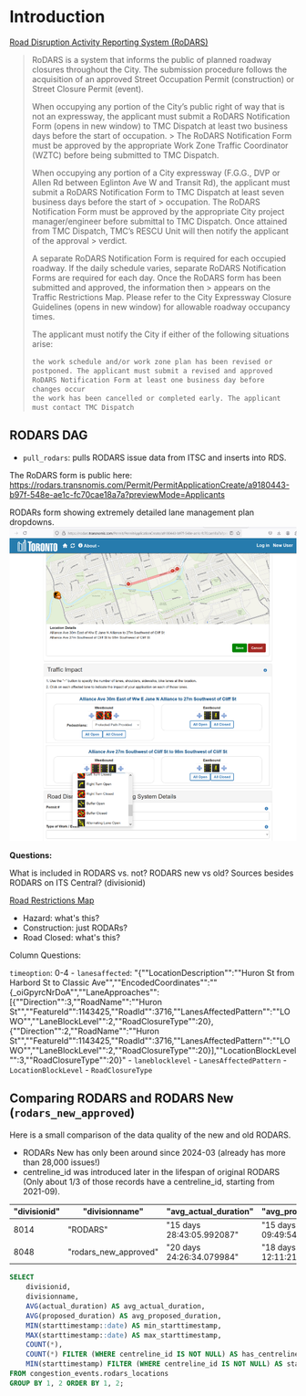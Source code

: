 # Introduction

[Road Disruption Activity Reporting System (RoDARS)](https://www.toronto.ca/services-payments/streets-parking-transportation/road-restrictions-closures/road-disruption-activity-reporting-system-rodars/)

> RoDARS is a system that informs the public of planned roadway closures throughout the City. The submission procedure follows the acquisition of an approved Street Occupation Permit (construction) or Street Closure Permit (event).
> 
> When occupying any portion of the City’s public right of way that is not an expressway, the applicant must submit a RoDARS Notification Form (opens in new window)  to TMC Dispatch at least two business days before the start of occupation. > The RoDARS Notification Form must be approved by the appropriate Work Zone Traffic Coordinator (WZTC) before being submitted to TMC Dispatch.
> 
> When occupying any portion of a City expressway (F.G.G., DVP or Allen Rd between Eglinton Ave W and Transit Rd), the applicant must submit a RoDARS Notification Form to TMC Dispatch at least seven business days before the start of > occupation. The RoDARS Notification Form must be approved by the appropriate City project manager/engineer before submittal to TMC Dispatch. Once attained from TMC Dispatch, TMC’s RESCU Unit will then notify the applicant of the approval > verdict.
> 
> A separate RoDARS Notification Form is required for each occupied roadway. If the daily schedule varies, separate RoDARS Notification Forms are required for each day. Once the RoDARS form has been submitted and approved, the information then > appears on the Traffic Restrictions Map. Please refer to the City Expressway Closure Guidelines (opens in new window) for allowable roadway occupancy times.
> 
> The applicant must notify the City if either of the following situations arise:
> 
>     the work schedule and/or work zone plan has been revised or postponed. The applicant must submit a revised and approved RoDARS Notification Form at least one business day before changes occur
>     the work has been cancelled or completed early. The applicant must contact TMC Dispatch


## RODARS DAG

<!-- rodars_pull_doc_md -->

- `pull_rodars`: pulls RODARS issue data from ITSC and inserts into RDS.

<!-- rodars_pull_doc_md -->

The RoDARS form is public here: https://rodars.transnomis.com/Permit/PermitApplicationCreate/a9180443-b97f-548e-ae1c-fc70cae18a7a?previewMode=Applicants

RODARs form showing extremely detailed lane management plan dropdowns.
![Rodars Form](rodars_form.png)

**Questions:**

What is included in RODARS vs. not?
RODARS new vs old?
Sources besides RODARS on ITS Central? (divisionid)

[Road Restrictions Map](https://www.toronto.ca/services-payments/streets-parking-transportation/road-restrictions-closures/restrictions-map/#location=2%20Muggs%20Island%20Pk&lat=43.62414889248682&lng=-79.38697494415&zoom=14)

- Hazard: what's this?
- Construction: just RODARs?
- Road Closed: what's this?


Column Questions: 

`timeoption`: 0-4
    - 
`lanesaffected`: "{""LocationDescription"":""Huron St from Harbord St to Classic Ave"",""EncodedCoordinates"":""{_oiGpyrcNrDoA"",""LaneApproaches"":[{""Direction"":3,""RoadName"":""Huron St"",""FeatureId"":1143425,""RoadId"":3716,""LanesAffectedPattern"":""LOWO"",""LaneBlockLevel"":2,""RoadClosureType"":20},{""Direction"":2,""RoadName"":""Huron St"",""FeatureId"":1143425,""RoadId"":3716,""LanesAffectedPattern"":""LOWO"",""LaneBlockLevel"":2,""RoadClosureType"":20}],""LocationBlockLevel"":3,""RoadClosureType"":20}"
    - `laneblocklevel`
    - `LanesAffectedPattern`
    - `LocationBlockLevel`
    - `RoadClosureType`

## Comparing RODARS and RODARS New (`rodars_new_approved`)

Here is a small comparison of the data quality of the new and old RODARS. 
- RODARs New has only been around since 2024-03 (already has more than 28,000 issues!)
- centreline_id was introduced later in the lifespan of original RODARS (Only about 1/3 of those records have a centreline_id, starting from 2021-09).

| "divisionid" | "divisionname"        | "avg_actual_duration"     | "avg_proposed_duration"   | "min_starttimestamp" | "max_starttimestamp" | "count" | "has_centreline_id" | "start_centreline"           |
|--------------|-----------------------|---------------------------|---------------------------|----------------------|----------------------|---------|---------------------|------------------------------|
| 8014         | "RODARS"              | "15 days 28:43:05.992087" | "15 days 09:49:54.340779" | "1930-08-31"         | "2024-12-19"         | 366100  | 99119               | "2021-09-27 20:55:57.855961" |
| 8048         | "rodars_new_approved" | "20 days 24:26:34.079984" | "18 days 12:11:21.306625" | "2024-03-06"         | "2024-12-19"         | 28418   | 27837               | "2024-03-06 09:48:30.392945" |

```sql
SELECT
    divisionid,
    divisionname,
    AVG(actual_duration) AS avg_actual_duration,
    AVG(proposed_duration) AS avg_proposed_duration,
    MIN(starttimestamp::date) AS min_starttimestamp,
    MAX(starttimestamp::date) AS max_starttimestamp,
    COUNT(*),
    COUNT(*) FILTER (WHERE centreline_id IS NOT NULL) AS has_centreline_id,
    MIN(starttimestamp) FILTER (WHERE centreline_id IS NOT NULL) AS start_centreline
FROM congestion_events.rodars_locations
GROUP BY 1, 2 ORDER BY 1, 2;
```

